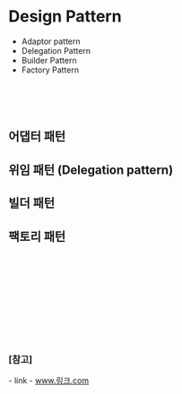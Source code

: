 # Design Pattern

* Adaptor pattern
* Delegation Pattern
* Builder Pattern
* Factory Pattern





<br><br><br>

## 어댑터 패턴

## 위임 패턴 (Delegation pattern)

## 빌더 패턴

## 팩토리 패턴











<br><br><br>
<br><br><br>
<br><br><br>

### [참고] <br>
  *-* link - www.링크.com